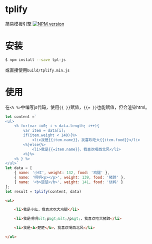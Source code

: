 # tplify

简易模板引擎
[![NPM version](https://img.shields.io/npm/v/tpl-js.svg)](https://www.npmjs.com/package/tpl-js)

# 安装

```bash
$ npm install --save tpl-js
```
或直接使用`build/tplify.min.js`

# 使用

在`<% %>`中编写js代码，使用`{{ }}`赋值，`{{= }}`也能赋值，但会渲染html。

```js
let content =`
<ul>
    <% for(var i=0; i < data.length; i++){
        var item = data[i];
        if(item.weight < 140){%>
            <li>我是{{item.name}}，我喜欢吃大{{item.food}}</li>
        <%}else{%>
            <li>我是{{=item.name}}，我喜欢喝西北风</li>
        <%}%>
    <% } %>
</ul>`
let data = [
    { name: '小红', weight: 132, food: '鸡腿' }, 
    { name: '明明<p></p>', weight: 139, food: '猪蹄' }, 
    { name: '<b>楚楚</b>', weight: 141, food: '烧鸭' }
];
let result = tplify(content, data)
```
```html
<ul>

    <li>我是小红，我喜欢吃大鸡腿</li>

    <li>我是明明&lt;p&gt;&lt;/p&gt;，我喜欢吃大猪蹄</li>

    <li>我是<b>楚楚</b>，我喜欢喝西北风</li>

</ul>
```